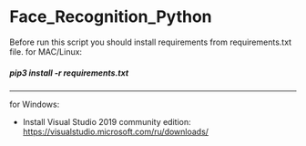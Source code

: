 # Face_Recognition_Python

Before run this script you should install requirements from requirements.txt file. 
for MAC/Linux:

##### pip3 install -r requirements.txt
---

for Windows:

- Install Visual Studio 2019 community edition: 
https://visualstudio.microsoft.com/ru/downloads/

